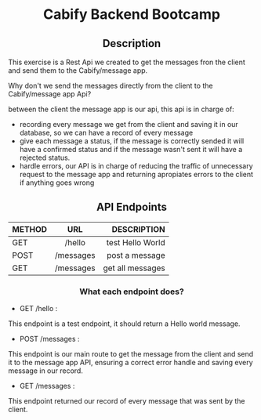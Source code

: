 <h1 align="center">Cabify Backend Bootcamp</h1>

<h2 align="center">Description</h2>

This exercise is a Rest Api we created to get the messages fron the client and send them to the Cabify/message app.
 
Why don't we send the messages directly from the client to the Cabify/message app Api?
 
between the client the message app is our api,
 this api is in charge of:
 
- recording every message we get from the client and saving it in our database, so we can have a record of every message
- give each message a status, if the message is correctly sended it will have a confirmed status and if the message wasn't sent it will have a rejected status.
- hardle errors, our API is in charge of reducing the traffic of unnecessary request to the message app and returning apropiates errors to the client if anything goes wrong


<h2 align="center"> API Endpoints</h2>

<div align="center"> 

| METHOD |             URL              |       DESCRIPTION           |
| ------ | :--------------------------: | ----------------:           |
| GET    |/hello                        | test Hello World            |
| POST   |/messages                     | post a message              |
| GET    |/messages                     | get all messages            |

</div>

<h3 align="center"> What each endpoint does?</h3>

- GET /hello :

This endpoint is a test endpoint, it should return a Hello world message.
 
- POST /messages :

This endpoint is our main route to get the message from the client and send it to the message app API, ensuring a correct error handle and saving every message in our record.
 
- GET /messages :
 
This endpoint returned our record of every message that was sent by the client.
           